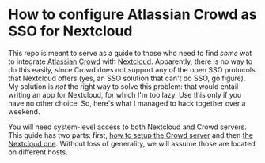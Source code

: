 # How to configure Atlassian Crowd as SSO for Nextcloud

This repo is meant to serve as a guide to those who need to find *some* wat to integrate [Atlassian Crowd](https://www.atlassian.com/software/crowd) with [Nextcloud](https://nextcloud.com/hub/). Apparently, there is no way to do this easily, since Crowd does not support any of the open SSO protocols that Nextcloud offers (yes, an SSO solution that can't do SSO, go figure). My solution is *not* the right way to solve this problem: that would entail writing an app for Nextcloud, for which I'm too lazy. Use this only if you have no other choice. So, here's what I managed to hack together over a weekend.

You will need system-level access to both Nextcloud and Crowd servers. This guide has two parts: first, [how to setup the Crowd server](crowd/README.md) and then [the Nextcloud one](nextcloud/README.md). Without loss of generality, we will assume those are located on different hosts.